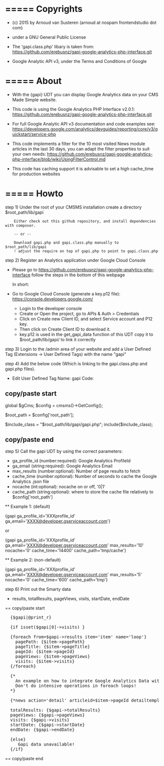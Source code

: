 =====
Copyrights
=====

* (c) 2015 by Arnoud van Susteren (arnoud at nospam frontendstudio dot com)
* under a GNU General Public License

* The 'gapi.class.php' libary is taken from: https://github.com/erebusnz/gapi-google-analytics-php-interface.git
* Google Analytic API v3, under the Terms and Conditions of Google

=====
About
=====

 * With the {gapi} UDT you can display Google Analytics data on your CMS Made Simple website.

 * This code is using the Google Analytics PHP Interface v2.0.1:
    https://github.com/erebusnz/gapi-google-analytics-php-interface.git

 * For full Google Analytic API v3 documentation and code examples see:
    https://developers.google.com/analytics/devguides/reporting/core/v3/quickstart/service-php

 * This code implements a filter for the 10 most visited News module articles in the last 30 days,
   you can adapt the filter properties to suit your own needs:
   https://github.com/erebusnz/gapi-google-analytics-php-interface/blob/wiki/UsingFilterControl.md

 * This code has caching support it is advisable to set a high cache_time for production websites

=====
Howto
=====

step 1) Under the root of your CMSMS installation create a directory $root_path/lib/gapi

        Either check out this github repository, and install dependencies with composer.

        -- or --

        Download gapi.php and gapi.class.php manually to $root_path/lib/gapi
        ! adjust the require on top of gapi.php to point to gapi.class.php

step 2) Register an Analytics application under Google Cloud Console

 * Please go to https://github.com/erebusnz/gapi-google-analytics-php-interface
   follow the steps in the bottom of this webpage

   In short:

 * Go to Google Cloud Console (generate a key.p12 file): https://console.developers.google.com/
   - Login to the developer console
   - Create or Open the project, go to APIs & Auth > Credentials
   - Click on Create new Client ID, and select Service account and P12 key.
   - Then click on Create Client ID to download it.
   - key.p12 is used in the get_gapi_data function of this UDT copy it to $root_path/lib/gapi/ to link it correctly

step 3) Login to the /admin area of your website and add a User Defined Tag
        (Extensions -> User Defined Tags) with the name "gapi"

step 4) Add the below code (Which is linking to the gapi.class.php and gapi.php files).

* Edit User Defined Tag
Name: gapi
Code:

## copy/paste start

global $gCms;
$config = cmsms()->GetConfig();

$root_path =  $config['root_path'];

$include_class = "$root_path/lib/gapi/gapi.php";
include($include_class);

## copy/paste end

step 5) Call the gapi UDT by using the correct parameters:

 * ga_profile_id (number:required): Google Analytics ProfileId
 * ga_email (string:required): Google Analytics Email
 * max_results (number:optional): Number of page results to fetch
 * cache_time (number:optional): Number of seconds to cache the Google Analytics .json file
 * nocache (int:optional): nocache on or off, '0|1'
 * cache_path (string:optional): where to store the cache file relatively to $config['root_path']

** Example 1: (default)

{gapi ga_profile_id='XXXprofile_id' ga_email='XXXX@developer.gserviceaccount.com'}

or

{gapi ga_profile_id='XXXprofile_id' ga_email='XXXX@developer.gserviceaccount.com' max_results='10' nocache='0' cache_time='14400' cache_path='tmp/cache'}

** Example 2: (non-default)

{gapi ga_profile_id='XXXprofile_id' ga_email='XXXX@developer.gserviceaccount.com' max_results='5' nocache='0' cache_time='600' cache_path='tmp'}

step 6) Print out the Smarty data

 * results, totalResults, pageViews, visits, startDate, endDate

 == copy/paste start

<pre>
  {$gapi|@print_r}

  {if isset($gapi[0]->visits) }

  {foreach from=$gapi->results item='item' name='loop'}
    pagePath: {$item->pagePath}
    pageTitle: {$item->pageTitle}
    pageId: {$item->pageId}
    pageViews: {$item->pageViews}
    visits: {$item->visits}
  {/foreach}

  {*
    An example on how to integrate Google Analytics Data with CMSMS modules
    Don't do intensive operations in foreach loops!
  *}

  {*news action='detail' articleid=$item->pageId detailtemplate='gapi'*}

  totalResults: {$gapi->totalResults}
  pageViews: {$gapi->pageViews}
  visits: {$gapi->visits}
  startDate: {$gapi->startDate}
  endDate: {$gapi->endDate}

  {else}
     Gapi data unavailable!
  {/if}
</pre>

== copy/paste end
